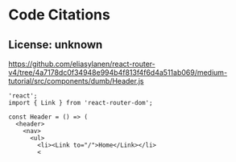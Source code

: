 # Code Citations

## License: unknown
https://github.com/eliasylanen/react-router-v4/tree/4a7178dc0f34948e994b4f813f4f6d4a511ab069/medium-tutorial/src/components/dumb/Header.js

```
'react';
import { Link } from 'react-router-dom';

const Header = () => (
  <header>
    <nav>
      <ul>
        <li><Link to="/">Home</Link></li>
        <
```

